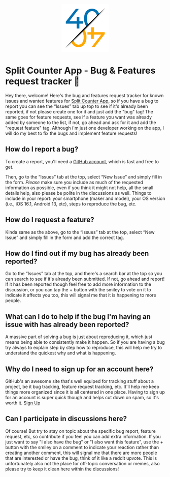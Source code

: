 
<p align="center">
<picture>
  <source media="(prefers-color-scheme: dark)" srcset="./assets/icon-no-bg-white.png">
  <source media="(prefers-color-scheme: light)" srcset="./assets/icon-no-bg.png">
  <img alt="Hashnode logo" src="./assets/icon-no-bg.png" height="150">
</picture>
</p>

# Split Counter App - Bug & Features request tracker 🚀

Hey there, welcome! Here's the bug and features request tracker for known issues and wanted features for [Split Counter App](https://splitcounter.app), so if you have a bug to report you can see the “Issues” tab up top to see if it's already been reported, if not please create one for it and just add the "bug" tag! The same goes for feature requests, see if a feature you want was already added by someone to the list, if not, go ahead and ask for it and add the "request feature" tag. Although i'm just one developer working on the app, I will do my best to fix the bugs and implement feature requests!

## How do I report a bug?

To create a report, you'll need a [GitHub account](https://github.com/), which is fast and free to get.

Then, go to the “Issues” tab at the top, select “New Issue” and simply fill in the form. *Please* make sure you include as much of the requested information as possible, even if you think it might not help, all the small details help, also please be polite in the discussions as well. Things to include in your report: your smartphone (maker and model), your OS version (i.e., iOS 16.1, Android 13, etc), steps to reproduce the bug, etc.

## How do I request a feature?

Kinda same as the above, go to the “Issues” tab at the top, select “New Issue” and simply fill in the form and add the correct tag.

## How do I find out if my bug has already been reported?

Go to the “Issues” tab at the top, and there's a search bar at the top so you can search to see if it's already been submitted. If not, go ahead and report! If it has been reported though feel free to add more information to the discussion, or you can tap the + button with the smiley to vote on it to indicate it affects you too, this will signal me that it is happening to more people. 

## What can I do to help if the bug I'm having an issue with has already been reported?

A massive part of solving a bug is just about reproducing it, which just means being able to consistently make it happen. So if you are having a bug try always to explain step by step how to reproduce, this will help me try to understand the quickest why and what is happening.

## Why do I need to sign up for an account here?

GitHub's an awesome site that's well equiped for tracking stuff about a project, be it bug tracking, feature request tracking, etc. It'll help me keep things more organized since it is all centered in one place. Having to sign up for an account is super quick though and helps cut down on spam, so it's worth it. [Sign Up](https://github.com/)

## Can I participate in discussions here?

Of course! But try to stay on topic about the specific bug report, feature request, etc, so contribute if you feel you can add extra information. If you just want to say "I also have the bug" or "I also want this feature", use the + button with the smiley on a comment to indicate your reaction rather than creating another comment, this will signal me that there are more people that are interested or have the bug, think of it like a reddit upvote. This is unfortunately also not the place for off-topic conversation or memes, also please try to keep it clean here within the discussions!
